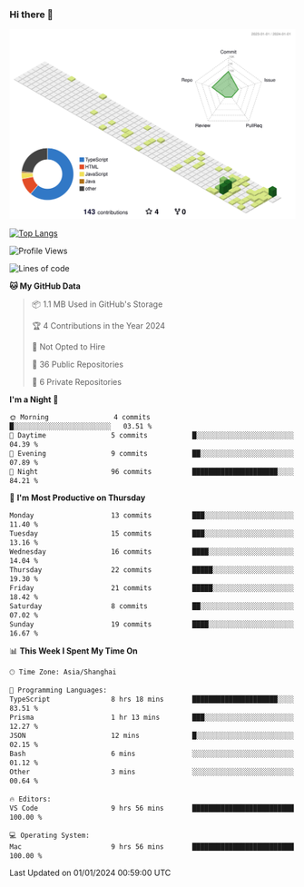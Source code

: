 ### Hi there 👋

![](./profile-3d-contrib/profile-green-animate.svg)

 

[![Top Langs](https://github-readme-stats.vercel.app/api/top-langs/?username=RunnningDogg)](https://github.com/anuraghazra/github-readme-stats)


 

<!--START_SECTION:waka-->
![Profile Views](http://img.shields.io/badge/Profile%20Views-11-blue)

![Lines of code](https://img.shields.io/badge/From%20Hello%20World%20I%27ve%20Written-223.2%20thousand%20lines%20of%20code-blue)

**🐱 My GitHub Data** 

> 📦 1.1 MB Used in GitHub's Storage 
 > 
> 🏆 4 Contributions in the Year 2024
 > 
> 🚫 Not Opted to Hire
 > 
> 📜 36 Public Repositories 
 > 
> 🔑 6 Private Repositories 
 > 
**I'm a Night 🦉** 

```text
🌞 Morning                4 commits           █░░░░░░░░░░░░░░░░░░░░░░░░   03.51 % 
🌆 Daytime                5 commits           █░░░░░░░░░░░░░░░░░░░░░░░░   04.39 % 
🌃 Evening                9 commits           ██░░░░░░░░░░░░░░░░░░░░░░░   07.89 % 
🌙 Night                  96 commits          █████████████████████░░░░   84.21 % 
```
📅 **I'm Most Productive on Thursday** 

```text
Monday                   13 commits          ███░░░░░░░░░░░░░░░░░░░░░░   11.40 % 
Tuesday                  15 commits          ███░░░░░░░░░░░░░░░░░░░░░░   13.16 % 
Wednesday                16 commits          ████░░░░░░░░░░░░░░░░░░░░░   14.04 % 
Thursday                 22 commits          █████░░░░░░░░░░░░░░░░░░░░   19.30 % 
Friday                   21 commits          █████░░░░░░░░░░░░░░░░░░░░   18.42 % 
Saturday                 8 commits           ██░░░░░░░░░░░░░░░░░░░░░░░   07.02 % 
Sunday                   19 commits          ████░░░░░░░░░░░░░░░░░░░░░   16.67 % 
```


📊 **This Week I Spent My Time On** 

```text
🕑︎ Time Zone: Asia/Shanghai

💬 Programming Languages: 
TypeScript               8 hrs 18 mins       █████████████████████░░░░   83.51 % 
Prisma                   1 hr 13 mins        ███░░░░░░░░░░░░░░░░░░░░░░   12.27 % 
JSON                     12 mins             █░░░░░░░░░░░░░░░░░░░░░░░░   02.15 % 
Bash                     6 mins              ░░░░░░░░░░░░░░░░░░░░░░░░░   01.12 % 
Other                    3 mins              ░░░░░░░░░░░░░░░░░░░░░░░░░   00.64 % 

🔥 Editors: 
VS Code                  9 hrs 56 mins       █████████████████████████   100.00 % 

💻 Operating System: 
Mac                      9 hrs 56 mins       █████████████████████████   100.00 % 
```


 Last Updated on 01/01/2024 00:59:00 UTC
<!--END_SECTION:waka-->
